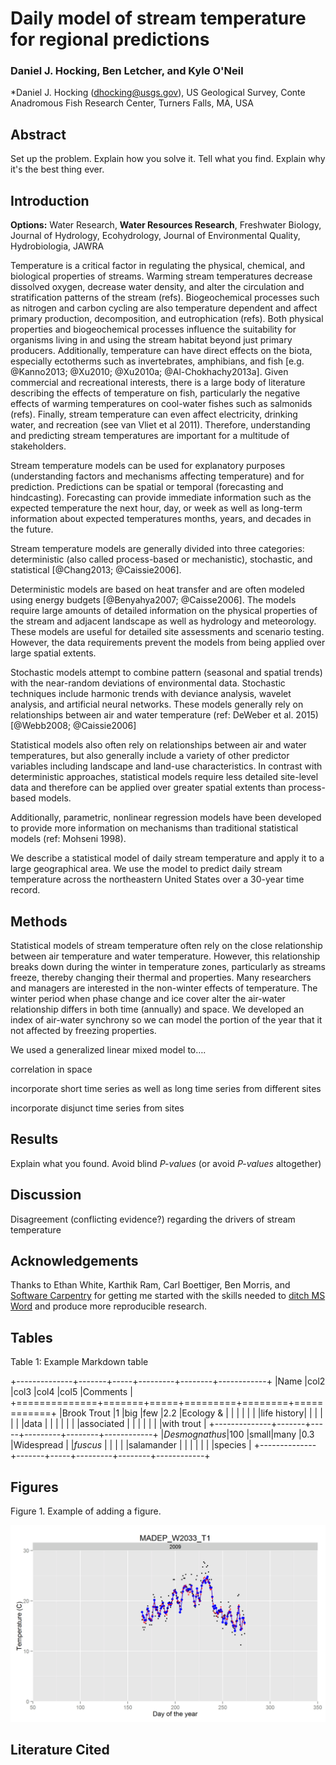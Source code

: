 Daily model of stream temperature for regional predictions
=====================================

### Daniel J. Hocking, Ben Letcher, and Kyle O'Neil

*Daniel J. Hocking ([dhocking@usgs.gov](mailto:dhocking@usgs.gov)), US Geological Survey, Conte Anadromous Fish Research Center, Turners Falls, MA, USA


Abstract
--------

Set up the problem. Explain how you solve it. Tell what you find. Explain why it's the best thing ever.


Introduction
------------

**Options:** Water Research, **Water Resources Research**, Freshwater Biology, Journal of Hydrology, Ecohydrology, Journal of Environmental Quality, Hydrobiologia, JAWRA

Temperature is a critical factor in regulating the physical, chemical, and biological properties of streams. Warming stream temperatures decrease dissolved oxygen, decrease water density, and alter the circulation and stratification patterns of the stream (refs). Biogeochemical processes such as nitrogen and carbon cycling are also temperature dependent and affect primary production, decomposition, and eutrophication (refs). Both physical properties and biogeochemical processes influence the suitability for organisms living in and using the stream habitat beyond just primary producers. Additionally, temperature can have direct effects on the biota, especially ectotherms such as invertebrates, amphibians, and fish [e.g. @Kanno2013; @Xu2010; @Xu2010a; @Al-Chokhachy2013a]. Given commercial and recreational interests, there is a large body of literature describing the effects of temperature on fish, particularly the negative effects of warming temperatures on cool-water fishes such as salmonids  (refs). Finally, stream temperature can even affect electricity, drinking water, and recreation (see van Vliet et al 2011). Therefore, understanding and predicting stream temperatures are important for a multitude of stakeholders.


Stream temperature models can be used for explanatory purposes (understanding factors and mechanisms affecting temperature) and for prediction. Predictions can be spatial or temporal (forecasting and hindcasting). Forecasting can provide immediate information such as the expected temperature the next hour, day, or week as well as long-term information about expected temperatures months, years, and decades in the future.

Stream temperature models are generally divided into three categories: deterministic (also called process-based or mechanistic), stochastic, and statistical [@Chang2013; @Caissie2006]. 

Deterministic models are based on heat transfer and are often modeled using energy budgets [@Benyahya2007; @Caisse2006]. The models require large amounts of detailed information on the physical properties of the stream and adjacent landscape as well as hydrology and meteorology. These models are useful for detailed site assessments and scenario testing. However, the data requirements prevent the models from being applied over large spatial extents.

Stochastic models attempt to combine pattern (seasonal and spatial trends) with the near-random deviations of environmental data. Stochastic techniques include harmonic trends with deviance analysis, wavelet analysis, and artificial neural networks. These models generally rely on relationships between air and water temperature (ref: DeWeber et al. 2015) [@Webb2008; @Caissie2006]

Statistical models also often rely on relationships between air and water temperatures, but also generally include a variety of other predictor variables including landscape and land-use characteristics. In contrast with deterministic approaches, statistical models require less detailed site-level data and therefore can be applied over greater spatial extents than process-based models.

Additionally, parametric, nonlinear regression models have been developed to provide more information on mechanisms than traditional statistical models (ref: Mohseni 1998).

We describe a statistical model of daily stream temperature and apply it to a large geographical area. We use the model to predict daily stream temperature across the northeastern United States over a 30-year time record.


Methods
-------

Statistical models of stream temperature often rely on the close relationship between air temperature and water temperature. However, this relationship breaks down during the winter in temperature zones, particularly as streams freeze, thereby changing their thermal and properties. Many researchers and managers are interested in the non-winter effects of temperature. The winter period when phase change and ice cover alter the air-water relationship differs in both time (annually) and space. We developed an index of air-water synchrony so we can model the portion of the year that it not affected by freezing properties.

We used a generalized linear mixed model to….

correlation in space

incorporate short time series as well as long time series from different sites

incorporate disjunct time series from sites


Results
-------

Explain what you found. Avoid blind *P-values* (or avoid *P-values* altogether)


Discussion
----------

Disagreement (conflicting evidence?) regarding the drivers of stream temperature


Acknowledgements
----------------
Thanks to Ethan White, Karthik Ram, Carl Boettiger, Ben Morris, and [Software Carpentry](http://software-carpentry.org/) for getting me started with the skills needed to [ditch MS Word](http://inundata.org/2012/12/04/how-to-ditch-word/) and produce more reproducible research.


Tables
------

Table 1: Example Markdown table

+--------------+-------+-----+---------+--------+------------+
|Name          |col2   |col3 |col4     |col5    |Comments    |
+==============+=======+=====+=========+========+============+
|Brook Trout   |1      |big  |few      |2.2     |Ecology &   |
|              |       |     |         |        |life history|
|              |       |     |         |        |data        |
|              |       |     |         |        |associated  |
|              |       |     |         |        |with trout  |
+--------------+-------+-----+---------+--------+------------+
|*Desmognathus*|100    |small|many     |0.3     |Widespread  |
|*fuscus*      |       |     |         |        |salamander  |
|              |       |     |         |        |species     |
+--------------+-------+-----+---------+--------+------------+


Figures
-------

Figure 1. Example of adding a figure.

![Figure1](Figures/MADEP_W2033_T1.png)



Literature Cited
----------------